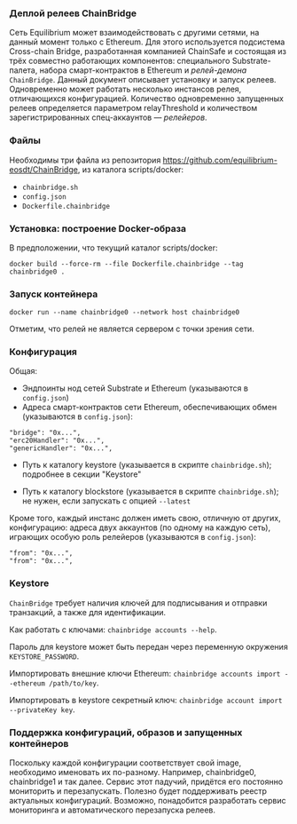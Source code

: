 ### Деплой релеев ChainBridge

Сеть Equilibrium может взаимодействовать с другими сетями, на данный
момент только с Ethereum. Для этого используется подсистема
Cross-chain Bridge, разработанная компанией ChainSafe и состоящая из
трёх совместно работающих компонентов: специального Substrate-палета,
набора смарт-контрактов в Ethereum и _релей-демона_
```ChainBridge```. Данный документ описывает установку и запуск
релеев. Одновременно может работать несколько инстансов релея,
отличающихся конфигурацией. Количество одновременно запущенных релеев
определяется параметром relayThreshold и количеством
зарегистрированных спец-аккаунтов — _релейеров_.

### Файлы

Необходимы три файла из репозитория
https://github.com/equilibrium-eosdt/ChainBridge, из каталога
scripts/docker:

- ```chainbridge.sh```
- ```config.json```
- ```Dockerfile.chainbridge```

### Установка: построение Docker-образа

В предположении, что текущий каталог scripts/docker:
```
docker build --force-rm --file Dockerfile.chainbridge --tag chainbridge0 .
```

### Запуск контейнера

```
docker run --name chainbridge0 --network host chainbridge0
```

Отметим, что релей не является сервером с точки зрения сети.

### Конфигурация

Общая:

- Эндпоинты нод сетей Substrate и Ethereum (указываются в ```config.json```)
- Адреса смарт-контрактов сети Ethereum, обеспечивающих обмен (указываются в ```config.json```):
```
"bridge": "0x...",
"erc20Handler": "0x...",
"genericHandler": "0x...",
```
- Путь к каталогу keystore (указывается в скрипте ```chainbridge.sh```); подробнее в секции "Keystore"

- Путь к каталогу blockstore (указывается в скрипте ```chainbridge.sh```); не нужен, если запускать с опцией ```--latest```

Кроме того, каждый инстанс должен иметь свою, отличную от других,
конфигурацию: адреса двух аккаунтов (по одному на каждую сеть),
играющих особую роль релейеров (указываются в ```config.json```):
```
"from": "0x...",
"from": "0x...",
```

### Keystore

```ChainBridge``` требует наличия ключей для подписывания и отправки транзакций, а также для идентификации.

Как работать с ключами: ```chainbridge accounts --help```.

Пароль для keystore может быть передан через переменную окружения ```KEYSTORE_PASSWORD```.

Импортировать внешние ключи Ethereum:
```chainbridge accounts import --ethereum /path/to/key```.

Импортировать в keystore секретный ключ:
```chainbridge account import --privateKey key```.

### Поддержка конфигураций, образов и запущенных контейнеров

Поскольку каждой конфигурации соответствует свой image, необходимо
именовать их по-разному. Например, chainbridge0, chainbridge1 и так
далее. Сервис этот падучий, придётся его постоянно мониторить и
перезапускать.  Полезно будет поддерживать реестр актуальных
конфигураций. Возможно, понадобится разработать сервис мониторинга и
автоматического перезапуска релеев.
